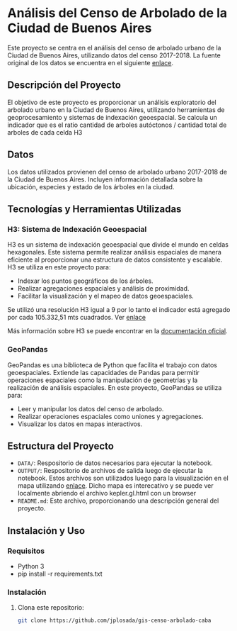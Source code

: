 # Análisis del Censo de Arbolado de la Ciudad de Buenos Aires

Este proyecto se centra en el análisis del censo de arbolado urbano de la Ciudad de Buenos Aires, utilizando datos del censo 2017-2018. La fuente original de los datos se encuentra en el siguiente [enlace](https://cdn.buenosaires.gob.ar/datosabiertos/datasets/atencion-ciudadana/arbolado-publico-lineal/arbolado-publico-lineal-2017-2018.zip).

## Descripción del Proyecto

El objetivo de este proyecto es proporcionar un análisis exploratorio del arbolado urbano en la Ciudad de Buenos Aires, utilizando herramientas de geoprocesamiento y sistemas de indexación geoespacial. Se calcula un indicador que es el ratio cantidad de arboles autóctonos / cantidad total de arboles de cada celda H3

## Datos

Los datos utilizados provienen del censo de arbolado urbano 2017-2018 de la Ciudad de Buenos Aires. Incluyen información detallada sobre la ubicación, especies y estado de los árboles en la ciudad.

## Tecnologías y Herramientas Utilizadas

### H3: Sistema de Indexación Geoespacial

H3 es un sistema de indexación geoespacial que divide el mundo en celdas hexagonales. Este sistema permite realizar análisis espaciales de manera eficiente al proporcionar una estructura de datos consistente y escalable. H3 se utiliza en este proyecto para:

- Indexar los puntos geográficos de los árboles.
- Realizar agregaciones espaciales y análisis de proximidad.
- Facilitar la visualización y el mapeo de datos geoespaciales.

Se utilizó una resolución H3 igual a 9 por lo tanto el indicador está agregado por cada 105.332,51 mts cuadrados. Ver [enlace](https://h3geo.org/docs/core-library/restable)

Más información sobre H3 se puede encontrar en la [documentación oficial](https://h3geo.org/docs/).

### GeoPandas

GeoPandas es una biblioteca de Python que facilita el trabajo con datos geoespaciales. Extiende las capacidades de Pandas para permitir operaciones espaciales como la manipulación de geometrías y la realización de análisis espaciales. En este proyecto, GeoPandas se utiliza para:

- Leer y manipular los datos del censo de arbolado.
- Realizar operaciones espaciales como uniones y agregaciones.
- Visualizar los datos en mapas interactivos.

## Estructura del Proyecto

- `DATA/`: Respositorio de datos necesarios para ejecutar la notebook.
- `OUTPUT/`: Respositorio de archivos de salida luego de ejecutar la notebook. Estos archivos son utilizados luego para la visualización en el mapa utilizando [enlace](https://kepler.gl/). Dicho mapa es interecativo y se puede ver localmente abriendo el archivo kepler.gl.html con un browser
- `README.md`: Este archivo, proporcionando una descripción general del proyecto.

## Instalación y Uso

### Requisitos

- Python 3
- pip install -r requirements.txt

### Instalación

1. Clona este repositorio:
   ```bash
   git clone https://github.com/jplosada/gis-censo-arbolado-caba
